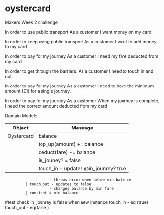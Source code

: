 # oystercard
Makers Week 2 challenge

In order to use public transport
As a customer
I want money on my card

In order to keep using public transport
As a customer
I want to add money to my card

In order to pay for my journey
As a customer
I need my fare deducted from my card

In order to get through the barriers.
As a customer
I need to touch in and out.

In order to pay for my journey
As a customer
I need to have the minimum amount (£1) for a single journey.

In order to pay for my journey
As a customer
When my journey is complete, I need the correct amount deducted from my card

Domain Model::

| Object     | Message |
| ---        | ---   |
| Oystercard | balance |
|            | top_up(amount) += balance
             | deduct(fare) -= balance 
             | in_jouney? = false 
             | touch_in - updates @in_jounrey? true
                        - throws error when below min balance
             | touch_out - updates to false
                        - changes balance by min fare 
             | constant = min balance 


#test
check in_jounrey is false when new instance 
touch_in - eq (true)
touch_out - eq(false )